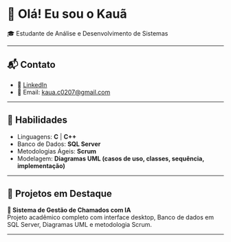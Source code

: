 # 👋 Olá! Eu sou o Kauã

🎓 Estudante de Análise e Desenvolvimento de Sistemas  

---

## 📬 Contato

- 💼 [LinkedIn](https://www.linkedin.com/in/kau%C3%A3-castro-565b211ba/)  
- 📧 Email: kaua.c0207@gmail.com

---

## 🧠 Habilidades

- Linguagens: **C** | **C++**
- Banco de Dados: **SQL Server**
- Metodologias Ágeis: **Scrum**
- Modelagem: **Diagramas UML (casos de uso, classes, sequência, implementação)**

---

## 💼 Projetos em Destaque

**🔧 Sistema de Gestão de Chamados com IA**  
Projeto acadêmico completo com interface desktop, Banco de dados em SQL Server, Diagramas UML e metodologia Scrum.

---



